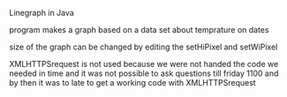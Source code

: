 Linegraph in Java

program makes a graph based on a data set about temprature on dates

size of the graph can be changed by editing the setHiPixel and setWiPixel

XMLHTTPSrequest is not used because we were not handed the code we needed in time and it was not possible
to ask questions till friday 1100 and by then it was to late to get a working code with XMLHTTPSrequest
